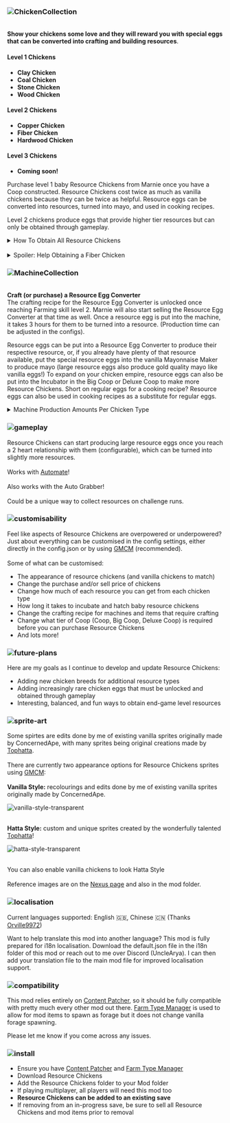 ### ![ChickenCollection](https://github.com/UncleArya/ResourceChickens/assets/100550741/db27f280-450f-49df-a394-b757d0098274)

<br/>**Show your chickens some love and they will reward you with special eggs that can be converted into crafting and building resources**.

#### Level 1 Chickens

-   **Clay Chicken**
-   **Coal Chicken**
-   **Stone Chicken**
-   **Wood Chicken**

#### Level 2 Chickens

-   **Copper Chicken**
-   **Fiber Chicken**
-   **Hardwood Chicken**

#### Level 3 Chickens

-   **Coming soon!**

Purchase level 1 baby Resource Chickens from Marnie once you have a Coop constructed. Resource Chickens cost twice as much as vanilla chickens because they can be twice as helpful. Resource eggs can be converted into resources, turned into mayo, and used in cooking recipes.

Level 2 chickens produce eggs that provide higher tier resources but can only be obtained through gameplay.

<details>
<summary>How To Obtain All Resource Chickens</summary>
	
| Chicken Type | How To Obtain | Requirement |
| --- | --- | --- |
| Clay | Purchase from Marnie | Construct a Coop |
| Coal | Purchase from Marnie | Construct a Coop |
| Copper | Craft and incubate a Copper Egg Fusion Chamber | Farming Skill Level 3 |
| Fiber | Forage in the Secret Woods, Artifact Spot in the Forest or Railroad | Forage Skill Level 3 |
| Hardwood | Craft and incubate a Hardwood Egg Fusion Chamber | Farming Skill Level 3 |
| Stone | Purchase from Marnie | Construct a Coop |
| Wood | Purchase from Marnie | Construct a Coop |
</details>
</br>
<details>
<summary>Spoiler: Help Obtaining a Fiber Chicken</summary>

Once you have reached **Forage skill level 3** (or any player has if playing multiplayer), the following will have a chance to spawn:

-   A fiber chicken egg in the [Secret Woods](https://stardewvalleywiki.com/Secret_Woods)
-   An artifact dig spot in the [Cindersap Forest](https://stardewvalleywiki.com/Cindersap_Forest) containing a fiber chicken egg
-   An artifact dig spot around the [Railroad](https://stardewvalleywiki.com/Railroad) containing a fiber chicken egg
-   Each map location will only have a **maximum of 1** fiber chicken egg forage spawn per day
-   If a forage spawn has occurred in that map that day, it will reset and go away at the end of each day
-   Each map location has a **50% chance** of spawing a fiber chicken egg forage spot each day
-   There is a chance that there will be 0 fiber chicken egg forage spawn on any given day

_If you feel fiber chicken egg forage spots are too rare or not rare enough, please provide feedback. This is not currently something that can be user configurable, so I attempted to balance it as evenly as I thought people would want_

</details>

### ![MachineCollection](https://github.com/UncleArya/ResourceChickens/assets/100550741/cdf60653-c2c5-4c56-8a72-55142987edab)

<br/>**Craft (or purchase) a Resource Egg Converter**  
The crafting recipe for the Resource Egg Converter is unlocked once reaching Farming skill level 2. Marnie will also start selling the Resource Egg Converter at that time as well. Once a resource egg is put into the machine, it takes 3 hours for them to be turned into a resource. (Production time can be adjusted in the configs).

Resource eggs can be put into a Resource Egg Converter to produce their respective resource, or, if you already have plenty of that resource available, put the special resource eggs into the vanilla Mayonnaise Maker to produce mayo (large resource eggs also produce gold quality mayo like vanilla eggs!) To expand on your chicken empire, resource eggs can also be put into the Incubator in the Big Coop or Deluxe Coop to make more Resource Chickens. Short on regular eggs for a cooking recipe? Resource eggs can also be used in cooking recipes as a substitute for regular eggs.

<details>
<summary>Machine Production Amounts Per Chicken Type</summary>
	
![chicken stats](https://github.com/UncleArya/ResourceChickens/assets/100550741/730ff778-a56c-42d7-83a0-8f6b6a90e557)

***Can be individually adjusted per chicken type in the configs***
</details>

### ![gameplay](https://github.com/UncleArya/ResourceChickens/assets/100550741/6a142d2f-303b-478c-ab36-187242fbb7c5)

Resource Chickens can start producing large resource eggs once you reach a 2 heart relationship with them (configurable), which can be turned into slightly more resources.  
<br/>Works with [Automate](https://www.nexusmods.com/stardewvalley/mods/1063)!  
<br/>Also works with the Auto Grabber!  
<br/>Could be a unique way to collect resources on challenge runs.

### ![customisability](https://github.com/UncleArya/ResourceChickens/assets/100550741/e5511628-d9f7-4163-9aac-6d7b76028b0d)

Feel like aspects of Resource Chickens are overpowered or underpowered? Just about everything can be customised in the config settings, either directly in the config.json or by using [GMCM](https://www.nexusmods.com/stardewvalley/mods/5098) (recommended).  
<br/>Some of what can be customised:

-   The appearance of resource chickens (and vanilla chickens to match)
-   Change the purchase and/or sell price of chickens
-   Change how much of each resource you can get from each chicken type
-   How long it takes to incubate and hatch baby resource chickens
-   Change the crafting recipe for machines and items that require crafting
-   Change what tier of Coop (Coop, Big Coop, Deluxe Coop) is required before you can purchase Resource Chickens
-   And lots more!

### ![future-plans](https://github.com/UncleArya/ResourceChickens/assets/100550741/1c910e82-8daf-4eaa-acfe-a54dfb07f3b1)

Here are my goals as I continue to develop and update Resource Chickens:

-   Adding new chicken breeds for additional resource types
-   Adding increasingly rare chicken eggs that must be unlocked and obtained through gameplay
-   Interesting, balanced, and fun ways to obtain end-game level resources

### ![sprite-art](https://github.com/UncleArya/ResourceChickens/assets/100550741/b80fee2d-eb74-4fce-bef5-7b9051fe7751)

Some spirtes are edits done by me of existing vanilla sprites originally made by ConcernedApe, with many sprites being original creations made by [Tophatta](https://www.nexusmods.com/stardewvalley/users/54445652).
</br>
</br>There are currently two appearance options for Resource Chickens sprites using [GMCM](https://www.nexusmods.com/stardewvalley/mods/5098):
</br>
</br>**Vanilla Style:** recolourings and edits done by me of existing vanilla sprites originally made by ConcernedApe.

![vanilla-style-transparent](https://github.com/UncleArya/ResourceChickens/assets/100550741/37c86e12-92ae-482c-8e37-031cc3aaaa9d)

</br>**Hatta Style:** custom and unique sprites created by the wonderfully talented [Tophatta](https://www.nexusmods.com/stardewvalley/users/54445652)!

![hatta-style-transparent](https://github.com/UncleArya/ResourceChickens/assets/100550741/01f6e506-9598-46a7-8ada-11165b1ae696)

</br>You can also enable vanilla chickens to look Hatta Style
</br>
</br>Reference images are on the [Nexus page](https://www.nexusmods.com/stardewvalley/mods/21800) and also in the mod folder.

### ![localisation](https://github.com/UncleArya/ResourceChickens/assets/100550741/73dda029-4b5e-44c9-a5d6-5c32b530dc9b)

Current languages supported: English 🇬🇧, Chinese 🇨🇳 (Thanks [Orville9972](https://www.nexusmods.com/users/73926958))

Want to help translate this mod into another language? This mod is fully prepared for i18n localisation. Download the default.json file in the i18n folder of this mod or reach out to me over Discord (UncleArya). I can then add your translation file to the main mod file for improved localisation support.

### ![compatibility](https://github.com/UncleArya/ResourceChickens/assets/100550741/6fd7bf0e-ffc8-4edb-82f0-9125eef99c80)

This mod relies entirely on [Content Patcher](https://www.nexusmods.com/stardewvalley/mods/1915), so it should be fully compatible with pretty much every other mod out there. [Farm Type Manager](https://www.nexusmods.com/stardewvalley/mods/3231) is used to allow for mod items to spawn as forage but it does not change vanilla forage spawning.

Please let me know if you come across any issues.

### ![install](https://github.com/UncleArya/ResourceChickens/assets/100550741/3c2f1601-d779-4a6f-8fab-e72baf1365fb)

-   Ensure you have [Content Patcher](https://www.nexusmods.com/stardewvalley/mods/1915) and [Farm Type Manager](https://www.nexusmods.com/stardewvalley/mods/3231)
-   Download Resource Chickens
-   Add the Resource Chickens folder to your Mod folder
-   If playing multiplayer, all players will need this mod too
-   **Resource Chickens can be added to an existing save**
-   If removing from an in-progress save, be sure to sell all Resource Chickens and mod items prior to removal
